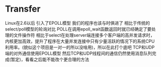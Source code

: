 # Transfer
Linux在2.6以后 引入了EPOLL模型 我们的程序也该与时俱进了 相比于传统的select/poll模型的轮询对比 POLL在调用epoll_wait函数返回时就已经确定了要处理的文件操作符
相比于select在处理server端连接多个客户端的高并发请求时，内核更加高效，提升了程序在大量并发连接中只有少量活跃的情况下的系统CPU利用率。(貌似这个项目是一对一的所以没啥用)，所以在此打个底吧
TCP和UDP端的对外通信使用EPOLL模型 然后TCP和UDP线程间的通信仍然使用消息队列完成(暂定)，看看之后能不能改个更合理的方法
